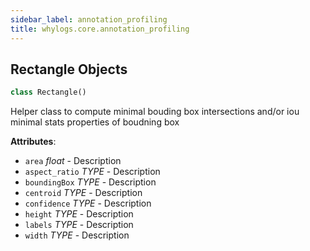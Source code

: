 ```yaml
---
sidebar_label: annotation_profiling
title: whylogs.core.annotation_profiling
---
```


## Rectangle Objects

```python
class Rectangle()
```

Helper class to compute minimal bouding box intersections and/or iou
minimal stats properties of boudning box

**Attributes**:

- `area` _float_ - Description
- `aspect_ratio` _TYPE_ - Description
- `boundingBox` _TYPE_ - Description
- `centroid` _TYPE_ - Description
- `confidence` _TYPE_ - Description
- `height` _TYPE_ - Description
- `labels` _TYPE_ - Description
- `width` _TYPE_ - Description

